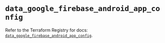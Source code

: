 # `data_google_firebase_android_app_config`

Refer to the Terraform Registry for docs: [`data_google_firebase_android_app_config`](https://registry.terraform.io/providers/hashicorp/google-beta/5.18.0/docs/data-sources/google_firebase_android_app_config).
